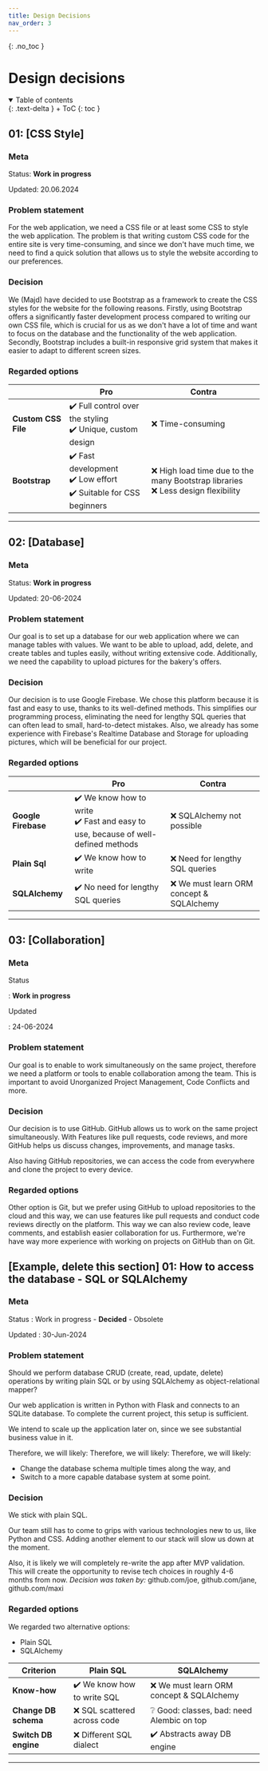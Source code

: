 ```yaml
---
title: Design Decisions
nav_order: 3
---
```


{: .no_toc }
# Design decisions

<details open markdown="block">
{: .text-delta }
<summary>Table of contents</summary>
+ ToC
{: toc }
</details>

## 01: [CSS Style] 

### Meta 

Status: **Work in progress**  

Updated: 20.06.2024 

### Problem statement 

For the web application, we need a CSS file or at least some CSS to style the web application. The problem is that writing custom CSS code for the entire site is very time-consuming, and since we don't have much time, we need to find a quick solution that allows us to style the website according to our preferences. 

### Decision 

We (Majd) have decided to use Bootstrap as a framework to create the CSS styles for the website for the following reasons. Firstly, using Bootstrap offers a significantly faster development process compared to writing our own CSS file, which is crucial for us as we don't have a lot of time and want to focus on the database and the functionality of the web application. Secondly, Bootstrap includes a built-in responsive grid system that makes it easier to adapt to different screen sizes. 

### Regarded options 

|  | Pro | Contra |
| --- | --- | --- |
| **Custom CSS File** | ✔️ Full control over the styling <br> ✔️ Unique, custom design | ❌ Time-consuming |
| **Bootstrap** | ✔️ Fast development <br> ✔️ Low effort <br> ✔️ Suitable for CSS beginners | ❌ High load time due to the many Bootstrap libraries <br> ❌ Less design flexibility |

---

## 02: [Database] 

### Meta 

Status: **Work in progress**  

Updated: 20-06-2024 

### Problem statement 

Our goal is to set up a database for our web application where we can manage tables with values. We want to be able to upload, add, delete, and create tables and tuples easily, without writing extensive code. Additionally, we need the capability to upload pictures for the bakery's offers. 

### Decision 

Our decision is to use Google Firebase. We chose this platform because it is fast and easy to use, thanks to its well-defined methods. This simplifies our programming process, eliminating the need for lengthy SQL queries that can often lead to small, hard-to-detect mistakes. Also, we already has some experience with Firebase's Realtime Database and Storage for uploading pictures, which will be beneficial for our project. 

### Regarded options 

|  | Pro | Contra |
| --- | --- | --- |
| **Google Firebase** | ✔️ We know how to write <br> ✔️ Fast and easy to use, because of well-defined methods  | ❌ SQLAlchemy not possible |
| **Plain Sql** | ✔️ We know how to write | ❌ Need for lengthy SQL queries |
| **SQLAlchemy** | ✔️ No need for lengthy SQL queries | ❌ We must learn ORM concept & SQLAlchemy |

---

## 03: [Collaboration] 

### Meta 

Status 

: **Work in progress**  

Updated 

: 24-06-2024 

### Problem statement 

Our goal is to enable to work simultaneously on the same project, therefore we need a platform or tools to enable collaboration among the team. This is important to avoid Unorganized Project Management, Code Conflicts and more. 

### Decision 

Our decision is to use GitHub. GitHub allows us to work on the same project simultaneously. With Features like pull requests, code reviews, and more GitHub helps us discuss changes, improvements, and manage tasks.  

Also having GitHub repositories, we can access the code from everywhere and clone the project to every device. 

### Regarded options 

Other option is Git, but we prefer using GitHub to upload repositories to the cloud and this way, we can use features like pull requests and conduct code reviews directly on the platform. This way we can also review code, leave comments, and establish easier collaboration for us. Furthermore, we're have way more experience with working on projects on GitHub than on Git. 

## [Example, delete this section] 01: How to access the database - SQL or SQLAlchemy 

### Meta

Status
: Work in progress - **Decided** - Obsolete

Updated
: 30-Jun-2024

### Problem statement

Should we perform database CRUD (create, read, update, delete) operations by writing plain SQL or by using SQLAlchemy as object-relational mapper?

Our web application is written in Python with Flask and connects to an SQLite database. To complete the current project, this setup is sufficient.

We intend to scale up the application later on, since we see substantial business value in it.



Therefore, we will likely:
Therefore, we will likely:
Therefore, we will likely:

+ Change the database schema multiple times along the way, and
+ Switch to a more capable database system at some point.

### Decision

We stick with plain SQL.

Our team still has to come to grips with various technologies new to us, like Python and CSS. Adding another element to our stack will slow us down at the moment.

Also, it is likely we will completely re-write the app after MVP validation. This will create the opportunity to revise tech choices in roughly 4-6 months from now.
*Decision was taken by:* github.com/joe, github.com/jane, github.com/maxi

### Regarded options

We regarded two alternative options:

+ Plain SQL
+ SQLAlchemy

| Criterion | Plain SQL | SQLAlchemy |
| --- | --- | --- |
| **Know-how** | ✔️ We know how to write SQL | ❌ We must learn ORM concept & SQLAlchemy |
| **Change DB schema** | ❌ SQL scattered across code | ❔ Good: classes, bad: need Alembic on top |
| **Switch DB engine** | ❌ Different SQL dialect | ✔️ Abstracts away DB engine |

---

